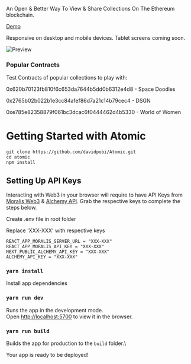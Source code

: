 An Open & Better Way To View & Share Collections On The Ethereum blockchain. 


[Demo](https://atomic-x.vercel.app/collection/0x620b70123fb810f6c653da7644b5dd0b6312e4d8)

Responsive on desktop and mobile devices. Tablet screens coming soon.


![Preview](https://firebasestorage.googleapis.com/v0/b/davidbash-96349.appspot.com/o/Portfolio%2FGalleryX%2FScreenshot%202022-06-24%20at%207.24.24%20PM.png?alt=media&token=96e6f68e-206c-4451-8a1c-a75ab55d4f1f)


### Popular Contracts
Test Contracts of popular collections to play with:

0x620b70123fb810f6c653da7644b5dd0b6312e4d8 - Space Doodles


0x2765b02b022b1e3cc84afef86d7a21c14b79cec4 - DSGN


0xe785e82358879f061bc3dcac6f0444462d4b5330 - World of Women



# Getting Started with Atomic
```
git clone https://github.com/davidpobi/Atomic.git
cd atomic
npm install
```


## Setting Up API Keys
Interacting with Web3 in your browser will require to have API Keys from [Moralis Web3](https://moralis.io/) & [Alchemy API](https://www.alchemy.com/). 
Grab the respective keys to complete the steps below.

Create .env file in root folder

Replace 'XXX-XXX' with respective keys

```
REACT_APP_MORALIS_SERVER_URL = "XXX-XXX"
REACT_APP_MORALIS_API_KEY = "XXX-XXX"
NEXT_PUBLIC_ALCHEMY_API_KEY = "XXX-XXX"
ALCHEMY_API_KEY = "XXX-XXX"
```



### `yarn install`

Install app dependencies


### `yarn run dev`

Runs the app in the development mode.\
Open [http://localhost:5700](http://localhost:5700) to view it in the browser.



### `yarn run build`

Builds the app for production to the `build` folder.\

Your app is ready to be deployed!

